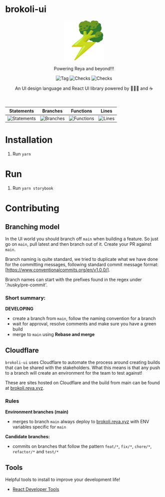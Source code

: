 # brokoli-ui

<p align="center">
  <a href="https://brokoli.reya.xyz/">
    <picture>
      <img src="./docs/brokoli-logo.png" alt="Reya" width="128" />
    </picture>
  </a>
</p>

<p align="center">Powering Reya and beyond!!!</p>

<p align="center">
  <img src="https://badgen.net/github/tag/Reya-Labs/brokoli-ui" alt="Tag" />
  <img src="https://badgen.net/github/checks/Reya-Labs/brokoli-ui/main" alt="Checks" />
  <img src="https://badgen.net/github/last-commit/Reya-Labs/brokoli-ui/main" alt="Checks" />
</p>

<p align="center">
An UI design language and React UI library powered by 🥦🥦🥦 and ☕
</p>

<br />

| Statements                  | Branches                | Functions                 | Lines             |
| --------------------------- | ----------------------- | ------------------------- | ----------------- |
| ![Statements](https://img.shields.io/badge/statements-61.88%25-red.svg?style=flat) | ![Branches](https://img.shields.io/badge/branches-41.99%25-red.svg?style=flat) | ![Functions](https://img.shields.io/badge/functions-58.25%25-red.svg?style=flat) | ![Lines](https://img.shields.io/badge/lines-60.01%25-red.svg?style=flat) |

# Installation

1. Run `yarn`

# Run

1. Run `yarn storybook`

# Contributing

## Branching model

In the UI world you should branch off `main` when building a feature.
So just go on `main`, pull latest and then branch out of it.
Create your PR against `main`.

Branch naming is quite standard, we tried to duplicate what we have done for
the committing messages, following standard commit message format: [https://www.conventionalcommits.org/en/v1.0.0/].

Branch names can start with the prefixes found in the regex under '.husky/pre-commit'.

### Short summary:

**DEVELOPING**
* create a branch from `main`, follow the naming convention for a branch
* wait for approval, resolve comments and make sure you have a green build
* merge to `main` using **Rebase and merge**

## Cloudflare

`brokoli-ui` uses Cloudflare to automate the process around creating builds that can be shared with the stakeholders.
What this means is that any push to a branch will create an environment for the team to test against!

These are sites hosted on Cloudflare and the build from main can be found at [brokoli.reya.xyz](brokoli.reya.xyz).

### Rules

**Environment branches (main)**
* merges to branch `main` always deploy to [brokoli.reya.xyz](brokoli.reya.xyz) with ENV variables specific for `main`

**Candidate branches:**
* commits on branches that follow the pattern `feat/*`, `fix/*`, `chore/*`, `refactor/*` and `test/*`

## Tools

Helpful tools to install to improve your development life!
* [React Developer Tools](https://chrome.google.com/webstore/detail/react-developer-tools/fmkadmapgofadopljbjfkapdkoienihi?hl=en)
